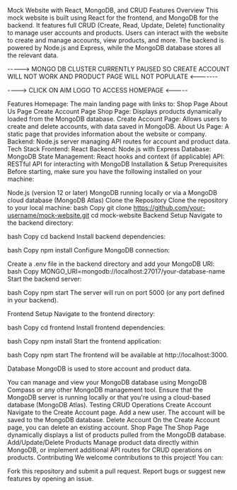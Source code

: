 Mock Website with React, MongoDB, and CRUD Features Overview This mock website is built using React for the frontend, and MongoDB for the backend. It features full CRUD (Create, Read, Update, Delete) functionality to manage user accounts and products. Users can interact with the website to create and manage accounts, view products, and more. The backend is powered by Node.js and Express, while the MongoDB database stores all the relevant data.

-----> MONGO DB CLUSTER CURRENTLY PAUSED SO CREATE ACCOUNT WILL NOT WORK AND PRODUCT PAGE WILL NOT POPULATE <-------

----> CLICK ON AIM LOGO TO ACCESS HOMEPAGE <-----

Features Homepage: The main landing page with links to: Shop Page About Us Page Create Account Page Shop Page: Displays products dynamically loaded from the MongoDB database. Create Account Page: Allows users to create and delete accounts, with data saved in MongoDB. About Us Page: A static page that provides information about the website or company. Backend: Node.js server managing API routes for account and product data. Tech Stack Frontend: React Backend: Node.js with Express Database: MongoDB State Management: React hooks and context (if applicable) API: RESTful API for interacting with MongoDB Installation & Setup Prerequisites Before starting, make sure you have the following installed on your machine:

Node.js (version 12 or later) MongoDB running locally or via a MongoDB cloud database (MongoDB Atlas) Clone the Repository Clone the repository to your local machine: bash Copy git clone https://github.com/your-username/mock-website.git cd mock-website Backend Setup Navigate to the backend directory:

bash Copy cd backend Install backend dependencies:

bash Copy npm install Configure MongoDB connection:

Create a .env file in the backend directory and add your MongoDB URI: bash Copy MONGO_URI=mongodb://localhost:27017/your-database-name Start the backend server:

bash Copy npm start The server will run on port 5000 (or any port defined in your backend).

Frontend Setup Navigate to the frontend directory:

bash Copy cd frontend Install frontend dependencies:

bash Copy npm install Start the frontend application:

bash Copy npm start The frontend will be available at http://localhost:3000.

Database MongoDB is used to store account and product data.

You can manage and view your MongoDB database using MongoDB Compass or any other MongoDB management tool. Ensure that the MongoDB server is running locally or that you're using a cloud-based database (MongoDB Atlas). Testing CRUD Operations Create Account Navigate to the Create Account page. Add a new user. The account will be saved to the MongoDB database. Delete Account On the Create Account page, you can delete an existing account. Shop Page The Shop Page dynamically displays a list of products pulled from the MongoDB database. Add/Update/Delete Products Manage product data directly within MongoDB, or implement additional API routes for CRUD operations on products. Contributing We welcome contributions to this project! You can:

Fork this repository and submit a pull request. Report bugs or suggest new features by opening an issue.
